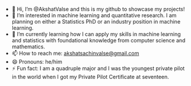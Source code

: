 - 👋 Hi, I’m @AkshatValse and this is my github to showcase my projects!
- 👀 I’m interested in machine learning and quantitative research. I am planning on either a Statistics PhD or an industry position in machine learning.
- 🌱 I’m currently learning how I can apply my skills in machine learning and statistics with foundational knowledge from computer science and mathematics.
- 📫 How to reach me: akshatsachinvalse@gmail.com
- 😄 Pronouns: he/him
- ⚡ Fun fact: I am a quadruple major and I was the youngest private pilot in the world when I got my Private Pilot Certificate at seventeen.

<!---
AkshatValse/AkshatValse is a ✨ special ✨ repository because its `README.md` (this file) appears on your GitHub profile.
You can click the Preview link to take a look at your changes.
--->
